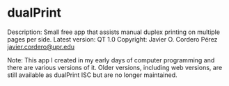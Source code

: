 dualPrint
=========

Description: Small free app that assists manual duplex printing on multiple pages per side.
Latest version: QT 1.0
Copyright: Javier O. Cordero Pérez <javier.cordero@upr.edu>

Note:
This app I created in my early days of computer programming and there are various versions of it.
Older versions, including web versions, are still available as dualPrint ISC but are no longer maintained.

